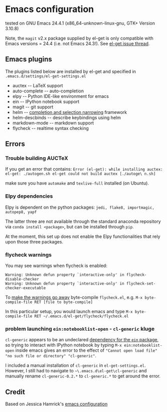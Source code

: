 # Emacs configuration

tested on
GNU Emacs 24.4.1 (x86_64-unknown-linux-gnu, GTK+ Version 3.10.8)

Note, the `magit` v2.x package supplied by el-get is only compatible with Emacs versions = 24.4 (i.e. not Emacs 24.3!).  See [el-get issue thread](https://github.com/dimitri/el-get/issues/2279).


## Emacs plugins

The plugins listed below are installed by el-get and specified in `.emacs.d/settings/el-get-settings.el`

- auctex -- LaTeX support
- auto-complete -- auto-completion
- elpy -- Python IDE-like environment for emacs
- ein -- IPython notebook support
- magit -- git support
- helm -- [completion and selection narrowing](https://github.com/emacs-helm/helm) framework
- helm-descbinds -- describe keybindings using helm
- markdown-mode -- markdown support
- flycheck -- realtime syntax checking


## Errors

### Trouble building AUCTeX

If you get an error that contains:
`Error (el-get): while installing auctex: el-get: ./autogen.sh el-get could not build auctex [./autoge\
n.sh]`

make sure you have `automake` and `texlive-full` installed (on Ubuntu).

### Elpy dependencies

Elpy is dependent on the python packages:
`jedi, flake8, importmagic, autopep8, yapf`

The latter three are not available through the standard anaconda
repository via `conda install <package>`, but can be installed through `pip`.

At the moment, this set up does not enable the Elpy functionalities
that rely upon those three packages.

### flycheck warnings

You may see warnings when flycheck is enabled:
```
Warning: Unknown defun property `interactive-only' in flycheck-disable-checker
Warning: Unknown defun property `interactive-only' in flycheck-set-checker-executable
```

To [make the warnings go away](https://github.com/flycheck/flycheck/issues/604) byte-compile
`flycheck.el`, e.g. `M-x byte-compile-file RET [file to byte-compile]`

In this particular setup, you would launch emacs and type 
`M-x byte-compile-file RET ~/.emacs.d/el-get/flycheck/flycheck.el`

### problem launching `ein:notebooklist-open` - `cl-generic` kluge

`cl-generic` appears to be an undeclared
[dependency for the `ein` package](https://github.com/syl20bnr/spacemacs/issues/4663),
so trying to interact with IPython notebook by typing `M-x
ein:notebooklist-open` inside emacs gives an error to the effect of
`"Cannot open load file" "no such file or directory" "cl-generic"`.  

I included a manual installation of `cl-generic` in
`el-get-settings.el`.  However, I still had to navigate to
`~\.emacs.d\el-get\cl-generic` and manually rename `cl-generic-0.2.*`
to `cl-generic.*` to get around the error.


## Credit

Based on Jessica Hamrick's [emacs configuration](https://github.com/jhamrick/emacs)









